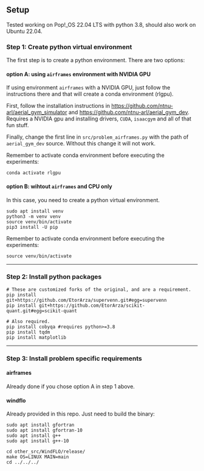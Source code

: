 ## Setup

Tested working on Pop!_OS 22.04 LTS with python 3.8, should also work on Ubuntu 22.04. 


### Step 1: Create python virtual environment

The first step is to create a python environment. There are two options: 

#### option A: using `airframes` environment with NVIDIA GPU
If using environment `airframes` with a NVIDIA GPU, just follow the instructions there and that will create a conda environment (rlgpu).

First, follow the installation instructions in
https://github.com/ntnu-arl/aerial_gym_simulator and https://github.com/ntnu-arl/aerial_gym_dev. Requires a NVIDIA gpu and installing drivers, `CUDA`, `isaacgym` and all of that fun stuff.

Finally, change the first line in `src/problem_airframes.py` with the path of `aerial_gym_dev` source. Without this change it will not work.

Remember to activate conda environment before executing the experiments:
```
conda activate rlgpu
```

#### option B: wihtout `airframes` and CPU only

In this case, you need to create a python virtual environment.
```
sudo apt install venv
python3 -m venv venv
source venv/bin/activate
pip3 install -U pip
```


Remember to activate conda environment before executing the experiments:
```
source venv/bin/activate
```


--------------------------------------------------------------------------------------

### Step 2: Install python packages


```
# These are customized forks of the original, and are a requirement.
pip install git+https://github.com/EtorArza/supervenn.git#egg=supervenn
pip install git+https://github.com/EtorArza/scikit-quant.git#egg=scikit-quant
```

```
# Also required.
pip install cobyqa #requires python>=3.8
pip install tqdm
pip install matplotlib
```

--------------------------------------------------------------------------------------

### Step 3: Install problem specific requirements


#### airframes

Already done if you chose option A in step 1 above.

#### windflo

Already provided in this repo. Just need to build the binary:
```
sudo apt install gfortran
sudo apt install gfortran-10
sudo apt install g++
sudo apt install g++-10

cd other_src/WindFLO/release/
make OS=LINUX MAIN=main
cd ../../../
```


